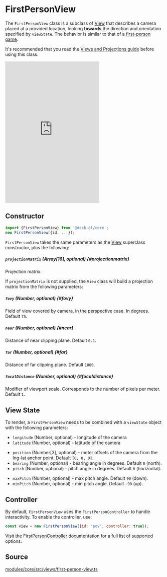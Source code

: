 # FirstPersonView

The `FirstPersonView` class is a subclass of [View](./viewport.md) that describes a camera placed at a provided location, looking **towards** the direction and orientation specified by `viewState`. The behavior is similar to that of a [first-person game](https://en.wikipedia.org/wiki/First-person_(gaming)).

It's recommended that you read the [Views and Projections guide](../../developer-guide/views.md) before using this class.

<div style={{position:'relative',height:450}}></div>
<div style={{position:'absolute',transform:'translateY(-450px)',paddingLeft:'inherit',paddingRight:'inherit',left:0,right:0}}>
  <iframe height="450" style={{width:'100%'}} scrolling="no" title="deck.gl FirstPersonView" src="https://codepen.io/vis-gl/embed/oNYXxNE?height=450&theme-id=light&default-tab=result" frameborder="no" loading="lazy" allowtransparency="true" allowfullscreen="true">
    See the Pen <a href='https://codepen.io/vis-gl/pen/oNYXxNE'>deck.gl FirstPersonView</a> by vis.gl
    (<a href='https://codepen.io/vis-gl'>@vis-gl</a>) on <a href='https://codepen.io'>CodePen</a>.
  </iframe>
</div>


## Constructor

```js
import {FirstPersonView} from '@deck.gl/core';
new FirstPersonView({id, ...});
```

`FirstPersonView` takes the same parameters as the [View](./view.md) superclass constructor, plus the following:

##### `projectionMatrix` (Array[16], optional) {#projectionmatrix}

Projection matrix.

If `projectionMatrix` is not supplied, the `View` class will build a projection matrix from the following parameters:

##### `fovy` (Number, optional) {#fovy}

Field of view covered by camera, in the perspective case. In degrees. Default `75`.

##### `near` (Number, optional) {#near}

Distance of near clipping plane. Default `0.1`.

##### `far` (Number, optional) {#far}

Distance of far clipping plane. Default `1000`.

##### `focalDistance` (Number, optional) {#focaldistance}

Modifier of viewport scale. Corresponds to the number of pixels per meter. Default `1`.


## View State

To render, a `FirstPersonView` needs to be combined with a `viewState` object with the following parameters:

- `longitude` (Number, optional) - longitude of the camera
- `latitude` (Number, optional) - latitude of the camera
* `position` (Number[3], optional) - meter offsets of the camera from the lng-lat anchor point. Default `[0, 0, 0]`.
* `bearing` (Number, optional) - bearing angle in degrees. Default `0` (north).
* `pitch` (Number, optional) - pitch angle in degrees. Default `0` (horizontal).
- `maxPitch` (Number, optional) - max pitch angle. Default `90` (down).
- `minPitch` (Number, optional) - min pitch angle. Default `-90` (up).


## Controller

By default, `FirstPersonView` uses the `FirstPersonController` to handle interactivity. To enable the controller, use:

```js
const view = new FirstPersonView({id: 'pov', controller: true});
```

Visit the [FirstPersonController](./first-person-controller.md) documentation for a full list of supported options.

## Source

[modules/core/src/views/first-person-view.ts](https://github.com/visgl/deck.gl/tree/8.9-release/modules/core/src/views/first-person-view.ts)
